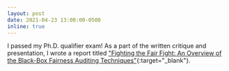 ```yaml
---
layout: post
date: 2021-04-23 13:00:00-0500
inline: true
---
```


I passed my Ph.D. qualifier exam! As a part of the written critique and
presentation, I wrote a report titled ["Fighting the Fair Fight: An Overview of the Black-Box Fairness Auditing Techniques"](assets/pdf/wcp_blackbox_fairness_report.pdf){:target="\_blank"}.